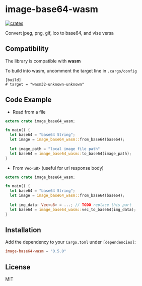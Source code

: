 # image-base64-wasm

<p align="left">
    <a href="https://crates.io/crates/image-base64-wasm">
        <img src="https://img.shields.io/crates/v/image-base64-wasm.svg"
             alt="crates">
    </a>    
</p>

Convert jpeg, png, gif, ico to base64, and vise versa

## Compatibility

The library is compatible with **wasm**

To build into wasm, uncomment the target line in `.cargo/config`

```
[build]
# target = "wasm32-unknown-unknown"
```

## Code Example

- Read from a file

```rust
extern crate image_base64_wasm;

fn main() {
  let base64 = "base64 String";
  let image = image_base64_wasm::from_base64(base64);
  
  let image_path = "local image file path"
  let base64 = image_base64_wasm::to_base64(image_path); 
}
```

- From `Vec<u8>` (useful for url response body)

```rust
extern crate image_base64_wasm;

fn main() {
  let base64 = "base64 String";
  let image = image_base64_wasm::from_base64(base64);
  
  let img_data: Vec<u8> = ...; // TODO replace this part
  let base64 = image_base64_wasm::vec_to_base64(img_data); 
}
```

## Installation

Add the dependency to your `Cargo.toml` under `[dependencies]`:

```toml
image-base64-wasm = "0.5.0"
```

## License

MIT
